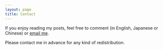 ```yaml
---
layout: page
title: Contact
---
```


If you enjoy reading my posts, feel free to comment (in English, Japanese or Chinese) or [email me](mailto:huachun@crypko.ai).

Please contact me in advance for any kind of redistribution.